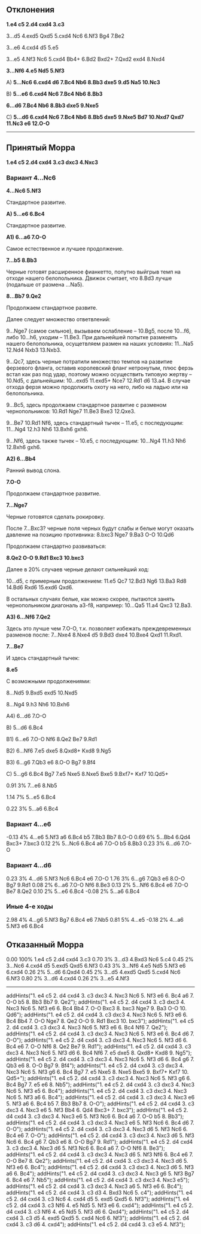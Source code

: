 ## Отклонения

**1.e4 c5 2.d4 cxd4 3.c3**

3...d5 4.exd5 Qxd5 5.cxd4 Nc6 6.Nf3 Bg4 7.Be2

3...e6 4.cxd4 d5 5.e5

3...e5 4.Nf3 Nc6 5.cxd4 Bb4+ 6.Bd2 Bxd2+ 7.Qxd2 exd4 8.Nxd4

**3...Nf6 4.e5 Nd5 5.Nf3**

A) **5...Nc6 6.cxd4 d6 7.Bc4 Nb6 8.Bb3 dxe5 9.d5 Na5 10.Nc3**

B) **5...e6 6.cxd4 Nc6 7.Bc4 Nb6 8.Bb3**

**6...d6 7.Bc4 Nb6 8.Bb3 dxe5 9.Nxe5**

C) **5...d6 6.cxd4 Nc6 7.Bc4 Nb6 8.Bb5 dxe5 9.Nxe5 Bd7 10.Nxd7 Qxd7 11.Nc3 e6 12.O-O**

---

## Принятый Морра

**1.e4 c5 2.d4 cxd4 3.c3 dxc3 4.Nxc3**

### Вариант 4...Nc6

**4...Nc6 5.Nf3**

Стандартное развитие.

**A) 5...e6 6.Bc4**

Стандартное развитие.

**A1) 6...a6 7.O-O**

Самое естественное и лучшее продолжение.

**7...b5 8.Bb3**

Черные готовят расширенное фианкетто, попутно выйгрыв темп на отходе нашего белопольника. Движок считает, что 8.Bd3 лучше (подальше от размена ...Na5).

**8...Bb7 9.Qe2**

Продолжаем стандартное развите.

Далее следует множество ответвлений:

9...Nge7 (самое сильное), вызываем ослабление – 10.Bg5, после 10...f6, либо 10...h6, уходим – 11.Be3. При дальнейшей попытке разменять нашего белопольника, осущетвляем размен на наших условиях: 11...Na5 12.Nd4 Nxb3 13.Nxb3.

9...Qc7, здесь черные потратили множество темпов на развитие ферзевого фланга, оставив королевский фланг нетронутым, плюс ферзь встал как раз под удар, поэтому можно осуществить типовую жертву – 10.Nd5, с дальнейшим: 10...exd5 11.exd5+ Nce7 12.Rd1 d6 13.a4. В случае отхода ферзя можно продолжить охоту на него, либо на ладью или на белопольника.

9...Bc5, здесь продолжаем стандартное развитие с разменом чернопольников: 10.Rd1 Nge7 11.Be3 Bxe3 12.Qxe3.

9...Be7 10.Rd1 Nf6, здесь стандартный тычек – 11.e5, с последующим: 11...Ng4 12.h3 Nh6 13.Bxh6 gxh6.

9...Nf6, здесь также тычек – 10.e5, с последующим: 10...Ng4 11.h3 Nh6 12.Bxh6 gxh6.

**A2) 6...Bb4**

Ранний вывод слона.

**7.O-O**

Продолжаем стандартное развитие.

**7...Nge7**

Черные готовятся сделать рокировку.

После 7...Bxc3? черные поля черных будут слабы и белые могут оказать давление на позицию противника: 8.bxc3 Nge7 9.Ba3 O-O 10.Qd6

Продолжаем стандартно развиваться:

**8.Qe2 O-O 9.Rd1 Bxc3 10.bxc3**

Далее в 20% случаев черные делают сильнейший ход:

10...d5, с примерным продолжением: 11.e5 Qc7 12.Bd3 Ng6 13.Ba3 Rd8 14.Bd6 Rxd6 15.exd6 Qxd6.

В остальных случаях белые, как можно скорее, пытаются занять чернопольником диагональ a3-f8, например: 10...Qa5 11.a4 Qxc3 12.Ba3.

**A3) 6...Nf6 7.Qe2**

Здесь это лучше чем 7.O-O, т.к. позволяет избежать преждевременных разменов после: 7...Nxe4 8.Nxe4 d5 9.Bd3 dxe4 10.Bxe4 Qxd1 11.Rxd1.

**7...Be7**

И здесь стандартный тычек:

**8.e5**

С возможными продолжениями:

8...Nd5 9.Bxd5 exd5 10.Nxd5

8...Ng4 9.h3 Nh6 10.Bxh6

A4) 6...d6 7.O-O

B) 5...d6 6.Bc4

B1) 6...e6 7.O-O Nf6 8.Qe2 Be7 9.Rd1

B2) 6...Nf6 7.e5 dxe5 8.Qxd8+ Kxd8 9.Ng5

B3) 6...g6 7.Qb3 e6 8.O-O Bg7 9.Bf4

C) 5...g6 6.Bc4 Bg7 7.e5 Nxe5 8.Nxe5 Bxe5 9.Bxf7+ Kxf7 10.Qd5+

  0.91   3% 7...e6 8.Nb5

  1.14   7% 5...e5 6.Bc4

  0.22   3% 5...a6 6.Bc4

### Вариант 4...e6

 -0.13   4% 4...e6 5.Nf3 a6 6.Bc4 b5 7.Bb3 Bb7 8.O-O
  0.69   6% 5...Bb4 6.Qd4 Bxc3+ 7.bxc3
  0.12   2% 5...Nc6 6.Bc4 a6 7.O-O b5 8.Bb3
  0.23   3% 6...d6 7.O-O

### Вариант 4...d6

  0.23   3% 4...d6 5.Nf3 Nc6 6.Bc4 e6 7.O-O
  1.76   3% 6...g6 7.Qb3 e6 8.O-O Bg7 9.Rd1
  0.08   2% 6...a6 7.O-O Nf6 8.Be3
  0.13   2% 5...Nf6 6.Bc4 e6 7.O-O Be7 8.Qe2
  0.10   2% 5...e6 6.Bc4
 -0.08   2% 5...a6 6.Bc4

### Иные 4-е ходы

  2.98   4% 4...g6 5.Nf3 Bg7 6.Bc4 e6 7.Nb5
  0.81   5% 4...e5
 -0.18   2% 4...a6 5.Nf3 e6 6.Bc4

## Отказанный Морра

  0.00 100% 1.e4 c5 2.d4 cxd4 3.c3
  0.70   3% 3...d3 4.Bxd3 Nc6 5.c4
  0.45   2% 3...Nc6 4.cxd4 d5 5.exd5 Qxd5 6.Nf3
  0.43   3% 3...Nf6 4.e5 Nd5 5.Nf3 e6 6.cxd4
  0.26   2% 5...d6 6.Qxd4
  0.45   2% 3...d5 4.exd5 Qxd5 5.cxd4 Nc6 6.Nf3
  0.80   2% 3...d6 4.cxd4
  0.26   2% 3...e5 4.Nf3

---

addHints("1. e4 c5 2. d4 cxd4 3. c3 dxc3 4. Nxc3 Nc6 5. Nf3 e6 6. Bc4 a6 7. O-O b5 8. Bb3 Bb7 9. Qe2");
addHints("1. e4 c5 2. d4 cxd4 3. c3 dxc3 4. Nxc3 Nc6 5. Nf3 e6 6. Bc4 Bb4 7. O-O Bxc3 8. bxc3 Nge7 9. Ba3 O-O 10. Qd6");
addHints("1. e4 c5 2. d4 cxd4 3. c3 dxc3 4. Nxc3 Nc6 5. Nf3 e6 6. Bc4 Bb4 7. O-O Nge7 8. Qe2 O-O 9. Rd1 Bxc3 10. bxc3");
addHints("1. e4 c5 2. d4 cxd4 3. c3 dxc3 4. Nxc3 Nc6 5. Nf3 e6 6. Bc4 Nf6 7. Qe2");
addHints("1. e4 c5 2. d4 cxd4 3. c3 dxc3 4. Nxc3 Nc6 5. Nf3 e6 6. Bc4 d6 7. O-O");
addHints("1. e4 c5 2. d4 cxd4 3. c3 dxc3 4. Nxc3 Nc6 5. Nf3 d6 6. Bc4 e6 7. O-O Nf6 8. Qe2 Be7 9. Rd1");
addHints("1. e4 c5 2. d4 cxd4 3. c3 dxc3 4. Nxc3 Nc6 5. Nf3 d6 6. Bc4 Nf6 7. e5 dxe5 8. Qxd8+ Kxd8 9. Ng5");
addHints("1. e4 c5 2. d4 cxd4 3. c3 dxc3 4. Nxc3 Nc6 5. Nf3 d6 6. Bc4 g6 7. Qb3 e6 8. O-O Bg7 9. Bf4");
addHints("1. e4 c5 2. d4 cxd4 3. c3 dxc3 4. Nxc3 Nc6 5. Nf3 g6 6. Bc4 Bg7 7. e5 Nxe5 8. Nxe5 Bxe5 9. Bxf7+ Kxf7 10. Qd5+");
addHints("1. e4 c5 2. d4 cxd4 3. c3 dxc3 4. Nxc3 Nc6 5. Nf3 g6 6. Bc4 Bg7 7. e5 e6 8. Nb5");
addHints("1. e4 c5 2. d4 cxd4 3. c3 dxc3 4. Nxc3 Nc6 5. Nf3 e5 6. Bc4");
addHints("1. e4 c5 2. d4 cxd4 3. c3 dxc3 4. Nxc3 Nc6 5. Nf3 a6 6. Bc4");
addHints("1. e4 c5 2. d4 cxd4 3. c3 dxc3 4. Nxc3 e6 5. Nf3 a6 6. Bc4 b5 7. Bb3 Bb7 8. O-O");
addHints("1. e4 c5 2. d4 cxd4 3. c3 dxc3 4. Nxc3 e6 5. Nf3 Bb4 6. Qd4 Bxc3+ 7. bxc3");
addHints("1. e4 c5 2. d4 cxd4 3. c3 dxc3 4. Nxc3 e6 5. Nf3 Nc6 6. Bc4 a6 7. O-O b5 8. Bb3");
addHints("1. e4 c5 2. d4 cxd4 3. c3 dxc3 4. Nxc3 e6 5. Nf3 Nc6 6. Bc4 d6 7. O-O");
addHints("1. e4 c5 2. d4 cxd4 3. c3 dxc3 4. Nxc3 d6 5. Nf3 Nc6 6. Bc4 e6 7. O-O");
addHints("1. e4 c5 2. d4 cxd4 3. c3 dxc3 4. Nxc3 d6 5. Nf3 Nc6 6. Bc4 g6 7. Qb3 e6 8. O-O Bg7 9. Rd1");
addHints("1. e4 c5 2. d4 cxd4 3. c3 dxc3 4. Nxc3 d6 5. Nf3 Nc6 6. Bc4 a6 7. O-O Nf6 8. Be3");
addHints("1. e4 c5 2. d4 cxd4 3. c3 dxc3 4. Nxc3 d6 5. Nf3 Nf6 6. Bc4 e6 7. O-O Be7 8. Qe2");
addHints("1. e4 c5 2. d4 cxd4 3. c3 dxc3 4. Nxc3 d6 5. Nf3 e6 6. Bc4");
addHints("1. e4 c5 2. d4 cxd4 3. c3 dxc3 4. Nxc3 d6 5. Nf3 a6 6. Bc4");
addHints("1. e4 c5 2. d4 cxd4 3. c3 dxc3 4. Nxc3 g6 5. Nf3 Bg7 6. Bc4 e6 7. Nb5");
addHints("1. e4 c5 2. d4 cxd4 3. c3 dxc3 4. Nxc3 e5");
addHints("1. e4 c5 2. d4 cxd4 3. c3 dxc3 4. Nxc3 a6 5. Nf3 e6 6. Bc4");
addHints("1. e4 c5 2. d4 cxd4 3. c3 d3 4. Bxd3 Nc6 5. c4");
addHints("1. e4 c5 2. d4 cxd4 3. c3 Nc6 4. cxd4 d5 5. exd5 Qxd5 6. Nf3");
addHints("1. e4 c5 2. d4 cxd4 3. c3 Nf6 4. e5 Nd5 5. Nf3 e6 6. cxd4");
addHints("1. e4 c5 2. d4 cxd4 3. c3 Nf6 4. e5 Nd5 5. Nf3 d6 6. Qxd4");
addHints("1. e4 c5 2. d4 cxd4 3. c3 d5 4. exd5 Qxd5 5. cxd4 Nc6 6. Nf3");
addHints("1. e4 c5 2. d4 cxd4 3. c3 d6 4. cxd4");
addHints("1. e4 c5 2. d4 cxd4 3. c3 e5 4. Nf3");
